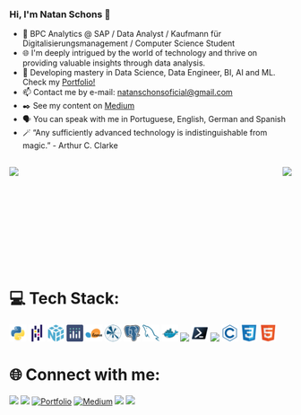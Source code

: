 ### Hi, I'm Natan Schons 👋


- 🔭 BPC Analytics @ SAP / Data Analyst / Kaufmann für Digitalisierungsmanagement / Computer Science Student
- 🌐 I'm deeply intrigued by the world of technology and thrive on providing valuable insights through data analysis.
- 📖 Developing mastery in Data Science, Data Engineer, BI, AI and ML. Check my [Portfolio!](https://www.datascienceportfol.io/natanschons)
- 📫 Contact me by e-mail: natanschonsoficial@gmail.com
- ✒️ See my content on [Medium](https://medium.com/@natanschons)
- 🗣️ You can speak with me in Portuguese, English, German and Spanish
- 🪄 “Any sufficiently advanced technology is indistinguishable from magic.” - Arthur C. Clarke

##
<div style="display: flex; justify-content: space-between;">
  <img height="175em" src="https://github-readme-streak-stats.herokuapp.com/?user=schonsnatan&theme=dracula&hide_border=false"/>
  <img height="175em" src="https://github-readme-stats.vercel.app/api/top-langs/?username=schonsnatan&layout=compact&langs_count=7&theme=dracula"/>
</div>


# 💻 Tech Stack:

<img height="30px" src="https://github.com/devicons/devicon/blob/master/icons/python/python-original.svg" />
<img height="30px" src="https://github.com/devicons/devicon/blob/master/icons/pandas/pandas-original.svg" />
<img height="30px" src="https://github.com/devicons/devicon/blob/master/icons/numpy/numpy-plain.svg" />
<img height="30px" src="https://github.com/devicons/devicon/blob/master/icons/plotly/plotly-original.svg" />
<img height="30px" src="https://github.com/devicons/devicon/blob/master/icons/scikitlearn/scikitlearn-original.svg" />
<img height="30px" src="https://github.com/devicons/devicon/blob/master/icons/matplotlib/matplotlib-plain.svg" />
<img height="30px" src="https://github.com/devicons/devicon/blob/master/icons/postgresql/postgresql-original.svg" />
<img height="30px" src="https://github.com/devicons/devicon/blob/master/icons/mysql/mysql-original.svg" />
<img height="30px" src="https://github.com/devicons/devicon/blob/master/icons/docker/docker-original.svg" />
<img height="30px" src="https://img.icons8.com/?size=100&id=38192&format=png&color=000000" />
<img height="30px" src="https://github.com/devicons/devicon/blob/master/icons/powershell/powershell-original.svg" />
<img height="30px" src="https://img.icons8.com/?size=100&id=Ny0t2MYrJ70p&format=png&color=000000" />
<img height="30px" src="https://github.com/devicons/devicon/blob/master/icons/c/c-line.svg" />
<img height="30px" src="https://github.com/devicons/devicon/blob/master/icons/css3/css3-original.svg" />
<img height="30px" src="https://github.com/devicons/devicon/blob/master/icons/html5/html5-original.svg" />

##

# 🌐 Connect with me:
 
<div> 
  <a href = "mailto:natanschonsoficial@gmail.com"><img src="https://img.shields.io/badge/Gmail-D14836?style=for-the-badge&logo=gmail&logoColor=white" target="_blank"></a>
  <a href="https://www.linkedin.com/in/natanschons/" target="_blank"><img src="https://img.shields.io/badge/-LinkedIn-%230077B5?style=for-the-badge&logo=linkedin&logoColor=white" target="_blank"></a>
  <a href="https://www.datascienceportfol.io/natanschons" target="_blank"><img src="https://img.shields.io/badge/Portfolio-FF5722?style=for-the-badge&logo=todoist&logoColor=white" alt="Portfolio"></a>
  <a href="https://medium.com/@schonsnatan" target="_blank"><img src="https://img.shields.io/badge/Medium-12100E?style=for-the-badge&logo=medium&logoColor=white" alt="Medium"></a>
  <a href="https://www.hackerrank.com/schonsnatan?hr_r=1" target="_blank"><img src="https://img.shields.io/badge/-Hackerrank-2EC866?style=for-the-badge&logo=HackerRank&logoColor=white" target="_blank"></a>
  <a href="https://leetcode.com/natanschons/" target="_blank"><img src="https://img.shields.io/badge/LeetCode-000000?style=for-the-badge&logo=LeetCode&logoColor=#d16c06" target="_blank"></a>
</div>
